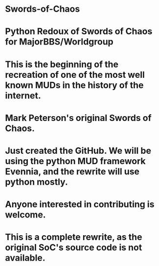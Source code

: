 # Swords-of-Chaos
# Python Redoux of Swords of Chaos for MajorBBS/Worldgroup

# This is the beginning of the recreation of one of the most well known MUDs in the history of the internet.
# Mark Peterson's original Swords of Chaos.

# Just created the GitHub. We will be using the python MUD framework Evennia, and the rewrite will use python mostly.
# Anyone interested in contributing is welcome.
# This is a complete rewrite, as the original SoC's source code is not available.
